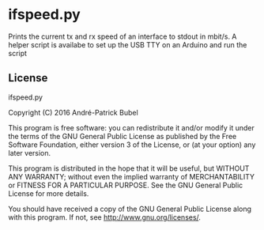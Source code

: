 ifspeed.py
==========

Prints the current tx and rx speed of an interface to stdout in mbit/s. A helper script is availabe to set up
the USB TTY on an Arduino and run the script

License
-------

ifspeed.py

Copyright (C) 2016 André-Patrick Bubel

This program is free software: you can redistribute it and/or modify it under the terms of the GNU General Public License as published by the Free Software Foundation, either version 3 of the License, or (at your option) any later version.

This program is distributed in the hope that it will be useful, but WITHOUT ANY WARRANTY; without even the implied warranty of MERCHANTABILITY or FITNESS FOR A PARTICULAR PURPOSE. See the GNU General Public License for more details.

You should have received a copy of the GNU General Public License along with this program. If not, see http://www.gnu.org/licenses/.
